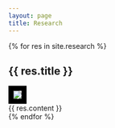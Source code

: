 ```yaml
---
layout: page
title: Research
---
```


<div class="post">
{% for res in site.research %}
    <h2 class="post-title">{{ res.title }}</h2>
    <div class="col-md-4">
      <img src="{{ site.baseurl }}{{ res.image }}" style="border: 10px solid #000000;"/>
    </div>
    <div class="col-md-8">
      {{ res.content }}
    </div>
{% endfor %}
</div>
